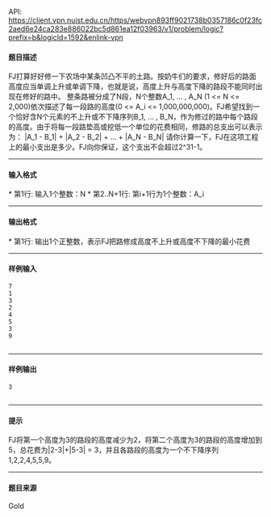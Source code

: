 API: https://client.vpn.nuist.edu.cn/https/webvpn893ff9021738b0357186c0f23fc2aed6e24ca283e886022bc5d861ea12f03963/v1/problem/logic?prefix=b&logicId=1592&enlink-vpn

#### 题目描述

FJ打算好好修一下农场中某条凹凸不平的土路。按奶牛们的要求，修好后的路面高度应当单调上升或单调下降，也就是说，高度上升与高度下降的路段不能同时出现在修好的路中。 整条路被分成了N段，N个整数A\_1, ... , A\_N (1 <= N <= 2,000)依次描述了每一段路的高度(0 <= A\_i <= 1,000,000,000)。FJ希望找到一个恰好含N个元素的不上升或不下降序列B\_1, ... , B\_N，作为修过的路中每个路段的高度。由于将每一段路垫高或挖低一个单位的花费相同，修路的总支出可以表示为： |A\_1 - B\_1| + |A\_2 - B\_2| + ... + |A\_N - B\_N| 请你计算一下，FJ在这项工程上的最小支出是多少。FJ向你保证，这个支出不会超过2^31-1。

---

#### 输入格式

\* 第1行: 输入1个整数：N \* 第2..N+1行: 第i+1行为1个整数：A\_i

---

#### 输出格式

\* 第1行: 输出1个正整数，表示FJ把路修成高度不上升或高度不下降的最小花费

---

#### 样例输入
```
7
1
3
2
4
5
3
9


```

---

#### 样例输出
```
3


```

---

#### 提示

FJ将第一个高度为3的路段的高度减少为2，将第二个高度为3的路段的高度增加到5，总花费为|2-3|+|5-3| = 3，并且各路段的高度为一个不下降序列 1,2,2,4,5,5,9。

---

#### 题目来源

Gold